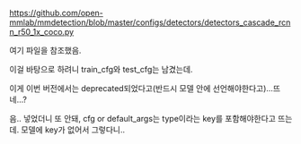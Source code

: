 https://github.com/open-mmlab/mmdetection/blob/master/configs/detectors/detectors_cascade_rcnn_r50_1x_coco.py

여기 파일을 참조했음.

이걸 바탕으로 하려니 train_cfg와 test_cfg는 남겼는데.

이게 이번 버전에서는 deprecated되었다고(반드시 모델 안에 선언해야한다고)...뜨네...?

음.. 넣었더니 또 안돼, cfg or default_args는 type이라는 key를 포함해야한다고 뜨는데. 모델에 key가 없어서 그렇다니..